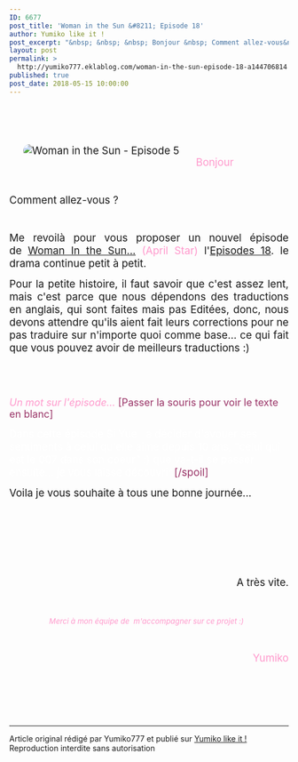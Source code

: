 ```yaml
---
ID: 6677
post_title: 'Woman in the Sun &#8211; Episode 18'
author: Yumiko like it !
post_excerpt: "&nbsp; &nbsp; &nbsp; Bonjour &nbsp; Comment allez-vous&nbsp;?&nbsp; &nbsp; Me revoil&agrave; pour vous&nbsp;proposer un nouvel &eacute;pisode de&nbsp; Woman In the Sun... &nbsp;(April Star) &nbsp;l' Episodes 18 . le drama continue petit &agrave; petit. Pour la petite histoire, il faut savoir que c'est assez lent, mais c'est parce que nous d&eacute;pendons des..."
layout: post
permalink: >
  http://yumiko777.eklablog.com/woman-in-the-sun-episode-18-a144706814
published: true
post_date: 2018-05-15 10:00:00
---
```

<p>&nbsp;</p>
<p>&nbsp;</p>
<p><span style="font-size: 14pt; color: #ff99cc;"><a href="http://ekladata.com/VZ_Yv47VH0rZjwOrHTqI1bJ3z5s.jpg"><img style="float: left; padding-right: 5px; border-radius: 25px; border-width: 0px; margin: 10px 25px 10px 25px;" src="https://united-subs.dearclouds.com/wp-content/uploads/2018/05/6dac71151dded109bf5c88ac306f5393.jpg" alt="Woman in the Sun - Episode 5"/></a></span></p>
<p>&nbsp;</p>
<p><span style="font-size: 14pt; color: #ff99cc;">Bonjour</span></p>
<p>&nbsp;</p>
<p style="text-align: justify;"><span style="font-size: 14pt;">Comment allez-vous&nbsp;?&nbsp;</span></p>
<p style="text-align: justify;">&nbsp;</p>
<p style="text-align: justify;"><span style="font-size: 14pt;">Me revoil&agrave; pour vous&nbsp;proposer un nouvel &eacute;pisode de&nbsp;<a title="Attention &agrave; la discretion de vos commentaires dans les Chroniques - Merci :)" href="http://yumiko777.eklablog.com/chronique-april-star-a136439564" >Woman In the Sun...</a><span style="color: #ff99cc;">&nbsp;(April Star)</span>&nbsp;l'<a href="http://yumiko777.eklablog.com/drama-april-star-13-42-p1347474" >Episodes 18</a>. le drama continue petit &agrave; petit. </span></p>
<p style="text-align: justify;"><span style="font-size: 14pt;">Pour la petite histoire, il faut savoir que c'est assez lent, mais c'est parce que nous d&eacute;pendons des traductions en anglais, qui sont faites mais pas Edit&eacute;es, donc, nous devons attendre qu'ils aient fait leurs corrections pour ne pas traduire sur n'importe quoi comme base... ce qui fait que vous pouvez avoir de meilleurs traductions :)</span></p>
<p style="text-align: justify;"><span style="color: #ff99cc;">&nbsp;</span></p>
<p style="text-align: justify;"><span style="color: #ff99cc;">&nbsp;</span></p>
<p><span style="color: #ff99cc;"><span style="font-size: large;"><em>Un mot sur l'&eacute;pisode...</em>&nbsp;<span style="color: #993366;">[Passer la souris pour voir le texte en blanc]</span>&nbsp;</span></span></p>
<p><span style="font-size: 14pt; color: #ffffff;"><span style="text-align: left;">Dans cette &eacute;pisode Si Yue &nbsp;</span><span style="text-align: left;">&nbsp;a d&eacute;cider d'avouer ses sentiments &agrave; celui qu'elle aime depuis 10 ans, "celui qui est le 007 dans son coeur</span></span><span style="font-size: 14pt;"><span style="color: #ffffff;">" :) que va-t-il se passer ensuite... je vous laisse d&eacute;couvrir.</span><span style="color: #993366;">[/spoil]</span><span style="caret-color: #ff99cc; color: #ff99cc;">&nbsp;</span></span></p>
<p style="text-align: justify;"><span style="font-size: 14pt;">Voila je vous souhaite &agrave; tous une bonne journ&eacute;e...&nbsp;</span></p>
<p style="text-align: justify;">&nbsp;</p>
<p style="text-align: justify;">&nbsp;</p>
<p>&nbsp;</p>
<p>&nbsp;</p>
<p style="text-align: right;"><span style="font-size: 14pt;">&nbsp; &nbsp; &nbsp; &nbsp; &nbsp;A tr&egrave;s vite.</span></p>
<p style="text-align: right;">&nbsp;</p>
<p style="text-align: center;"><span style="font-size: 10pt; color: #ff99cc;"><em>Merci &agrave; mon &eacute;quipe de &nbsp;</em></span><span style="font-size: 14pt;"><span style="font-size: 10pt; color: #ff99cc;"><em>m'accompagner sur ce projet :)</em></span>&nbsp;</span>&nbsp;</p>
<p>&nbsp;</p>
<p style="text-align: right;"><span style="font-size: 14pt; color: #ff99cc;">&nbsp; &nbsp; &nbsp; &nbsp; &nbsp; Yumiko</span></p>
<p>&nbsp;</p><br /><br /><br /><hr />Article original rédigé par Yumiko777 et publié sur <a href="http://yumiko777.eklablog.com/">Yumiko like it !</a> <br /> Reproduction interdite sans autorisation